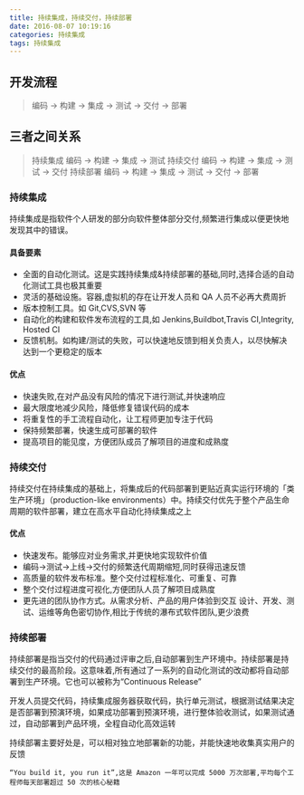 ```yaml
---
title: 持续集成，持续交付，持续部署
date: 2016-08-07 10:19:16
categories: 持续集成
tags: 持续集成
---
```

## 开发流程
>编码 -> 构建 -> 集成 -> 测试 -> 交付 -> 部署

## 三者之间关系
>持续集成 编码 -> 构建 -> 集成 -> 测试
持续交付 编码 -> 构建 -> 集成 -> 测试 -> 交付
持续部署 编码 -> 构建 -> 集成 -> 测试 -> 交付 -> 部署
<!--more-->
### 持续集成
持续集成是指软件个人研发的部分向软件整体部分交付,频繁进行集成以便更快地发现其中的错误。
#### 具备要素
- 全面的自动化测试。这是实践持续集成&持续部署的基础,同时,选择合适的自动化测试工具也极其重要
- 灵活的基础设施。容器,虚拟机的存在让开发人员和 QA 人员不必再大费周折
- 版本控制工具。如 Git,CVS,SVN 等
- 自动化的构建和软件发布流程的工具,如 Jenkins,Buildbot,Travis CI,Integrity, Hosted CI
- 反馈机制。如构建/测试的失败，可以快速地反馈到相关负责人，以尽快解决达到一个更稳定的版本

#### 优点
- 快速失败,在对产品没有风险的情况下进行测试,并快速响应
- 最大限度地减少风险，降低修复错误代码的成本
- 将重复性的手工流程自动化，让工程师更加专注于代码
- 保持频繁部署，快速生成可部署的软件
- 提高项目的能见度，方便团队成员了解项目的进度和成熟度

### 持续交付
持续交付在持续集成的基础上，将集成后的代码部署到更贴近真实运行环境的「类生产环境」（production-like environments）中。持续交付优先于整个产品生命周期的软件部署，建立在高水平自动化持续集成之上

#### 优点
- 快速发布。能够应对业务需求,并更快地实现软件价值
- 编码->测试->上线->交付的频繁迭代周期缩短,同时获得迅速反馈
- 高质量的软件发布标准。整个交付过程标准化、可重复、可靠
- 整个交付过程进度可视化,方便团队人员了解项目成熟度
- 更先进的团队协作方式。从需求分析、产品的用户体验到交互 设计、开发、测试、运维等角色密切协作,相比于传统的瀑布式软件团队,更少浪费

### 持续部署
持续部署是指当交付的代码通过评审之后,自动部署到生产环境中。持续部署是持续交付的最高阶段。这意味着,所有通过了一系列的自动化测试的改动都将自动部署到生产环境。它也可以被称为“Continuous Release”

开发人员提交代码，持续集成服务器获取代码，执行单元测试，根据测试结果决定是否部署到预演环境，如果成功部署到预演环境，进行整体验收测试，如果测试通过，自动部署到产品环境，全程自动化高效运转

持续部署主要好处是，可以相对独立地部署新的功能，并能快速地收集真实用户的反馈
```
“You build it, you run it”,这是 Amazon 一年可以完成 5000 万次部署,平均每个工程师每天部署超过 50 次的核心秘籍
```


